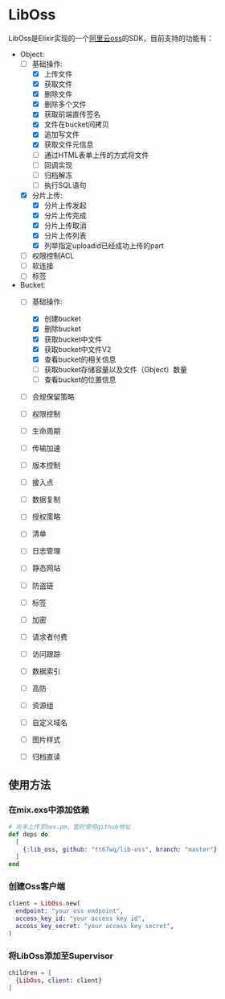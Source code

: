 # LibOss

LibOss是Elixir实现的一个[阿里云oss](https://help.aliyun.com/product/31815.html)的SDK，目前支持的功能有：

- Object:
  - [ ] 基础操作:
    - [x] 上传文件
    - [x] 获取文件
    - [x] 删除文件
    - [x] 删除多个文件
    - [x] 获取前端直传签名
    - [x] 文件在bucket间拷贝
    - [x] 追加写文件
    - [x] 获取文件元信息
    - [ ] 通过HTML表单上传的方式将文件
    - [ ] 回调实现
    - [ ] 归档解冻
    - [ ] 执行SQL语句

  - [x] 分片上传:
    - [x] 分片上传发起
    - [x] 分片上传完成
    - [x] 分片上传取消
    - [x] 分片上传列表
    - [x] 列举指定uploadid已经成功上传的part

  - [ ] 权限控制ACL
  - [ ] 软连接
  - [ ] 标签
 
- Bucket:
  - [ ] 基础操作:
    - [x] 创建bucket
    - [x] 删除bucket
    - [x] 获取bucket中文件
    - [x] 获取bucket中文件V2
    - [x] 查看bucket的相关信息
    - [ ] 获取bucket存储容量以及文件（Object）数量
    - [ ] 查看bucket的位置信息

  - [ ] 合规保留策略
  - [ ] 权限控制
  - [ ] 生命周期
  - [ ] 传输加速
  - [ ] 版本控制
  - [ ] 接入点
  - [ ] 数据复制
  - [ ] 授权策略
  - [ ] 清单
  - [ ] 日志管理
  - [ ] 静态网站
  - [ ] 防盗链
  - [ ] 标签
  - [ ] 加密
  - [ ] 请求者付费
  - [ ] 访问跟踪
  - [ ] 数据索引
  - [ ] 高防
  - [ ] 资源组
  - [ ] 自定义域名
  - [ ] 图片样式
  - [ ] 归档直读


## 使用方法

### 在mix.exs中添加依赖

```elixir
# 尚未上传至hex.pm，暂时使用github地址
def deps do
  [
    {:lib_oss, github: "tt67wq/lib-oss", branch: "master"}
  ]
end
```


### 创建Oss客户端

```elixir
client = LibOss.new(
  endpoint: "your oss endpoint",
  access_key_id: "your access key id",
  access_key_secret: "your access key secret",
)
```

### 将LibOss添加至Supervisor

```elixir
children = [
  {LibOss, client: client}
]
```

